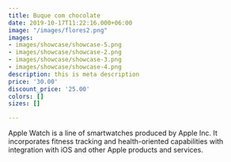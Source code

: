```yaml
---
title: Buque com chocolate
date: 2019-10-17T11:22:16.000+06:00
image: "/images/flores2.png"
images:
- images/showcase/showcase-5.png
- images/showcase/showcase-2.png
- images/showcase/showcase-3.png
- images/showcase/showcase-4.png
description: this is meta description
price: '30.00'
discount_price: '25.00'
colors: []
sizes: []

---
```

Apple Watch is a line of smartwatches produced by Apple Inc. It incorporates fitness tracking and health-oriented capabilities with integration with iOS and other Apple products and services.